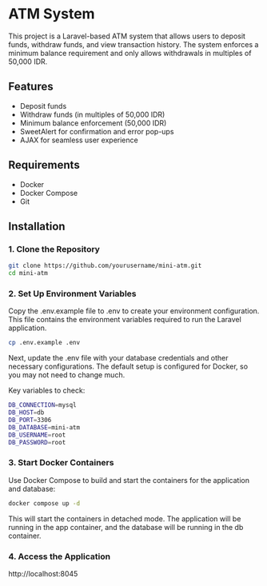 # ATM System

This project is a Laravel-based ATM system that allows users to deposit funds, withdraw funds, and view transaction history. The system enforces a minimum balance requirement and only allows withdrawals in multiples of 50,000 IDR.

## Features

- Deposit funds
- Withdraw funds (in multiples of 50,000 IDR)
- Minimum balance enforcement (50,000 IDR)
- SweetAlert for confirmation and error pop-ups
- AJAX for seamless user experience

## Requirements

- Docker
- Docker Compose
- Git

## Installation

### 1. Clone the Repository

```bash
git clone https://github.com/yourusername/mini-atm.git
cd mini-atm
```

### 2. Set Up Environment Variables

Copy the .env.example file to .env to create your environment configuration. This file contains the environment variables required to run the Laravel application.

```bash
cp .env.example .env
```

Next, update the .env file with your database credentials and other necessary configurations. The default setup is configured for Docker, so you may not need to change much.

Key variables to check:

```bash
DB_CONNECTION=mysql
DB_HOST=db
DB_PORT=3306
DB_DATABASE=mini-atm
DB_USERNAME=root
DB_PASSWORD=root
```

### 3. Start Docker Containers

Use Docker Compose to build and start the containers for the application and database:

```bash
docker compose up -d
```

This will start the containers in detached mode. The application will be running in the app container, and the database will be running in the db container.

### 4. Access the Application

http://localhost:8045
